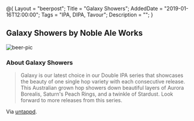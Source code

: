 @{ 
 Layout = "beerpost"; 
 Title = "Galaxy Showers"; 
 AddedDate = "2019-01-16T12:00:00"; 
 Tags = "IPA, DIPA, Tavour"; 
 Description = ""; 
 } 
 

## Galaxy Showers by Noble Ale Works

![beer-pic]

### About Galaxy Showers

> Galaxy is our latest choice in our Double IPA series that showcases the beauty of one single hop variety with each consecutive release. This Australian grown hop showers down beautiful layers of Aurora Borealis, Saturn's Peach Rings, and a twinkle of Stardust. Look forward to more releases from this series.

Via [untappd][untappd-url].

[untappd-url]: <https://untappd.com/b/noble-ale-works-galaxy-showers/814747>
[beer-pic]: https://jasonpowley.com/assets/img/2019-01-16-galaxy-showers.jpeg "Galaxy Showers by Noble Ale Works"
